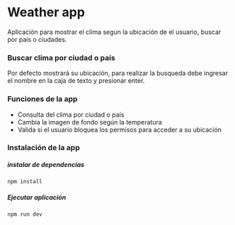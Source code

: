 # Weather app
Aplicación para mostrar el clima segun la ubicación de el usuario, buscar por país o ciudades.


### Buscar clima por ciudad o país
Por defecto mostrará su ubicación, para realizar la busqueda debe ingresar el nombre en la caja de texto y presionar enter. 

### Funciones de la app

- Consulta del clima por ciudad o país
- Cambia la imagen de fondo según la temperatura
- Valida si el usuario bloquea los permisos para acceder a su ubicación

### Instalación de la app
##### instalar de dependencias
```
npm install
```
##### Ejecutar aplicación
```
npm run dev
```


